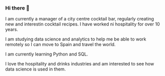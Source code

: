 ### Hi there 👋
I am currently a manager of a city centre cocktail bar, regularly creating new and interestin cocktail recipes.
I have worked ni hospitality for over 10 years.

I am studying data science and analytics to help me be able to work remotely so I can move to Spain and travel the world.

I am currently learning Python and SQL.

I love the hospitality and drinks industries and am interested to see how data science is used in them.


<!--
**Charlie-Palmer/Charlie-Palmer** is a ✨ _special_ ✨ repository because its `README.md` (this file) appears on your GitHub profile.

Here are some ideas to get you started:

- 🔭 I’m currently working on ...
- 🌱 I’m currently learning ...
- 👯 I’m looking to collaborate on ...
- 🤔 I’m looking for help with ...
- 💬 Ask me about ...
- 📫 How to reach me: ...
- 😄 Pronouns: ...
- ⚡ Fun fact: ...
-->

